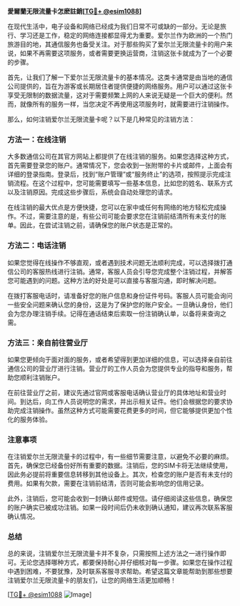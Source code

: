 **愛爾蘭无限流量卡怎麽註銷[[TG💪+ @esim1088](https://t.me/s/esim1088)]**

在现代生活中，电子设备和网络已经成为我们日常不可或缺的一部分。无论是旅行、学习还是工作，稳定的网络连接都显得尤为重要。爱尔兰作为欧洲的一个热门旅游目的地，其通信服务也备受关注。对于那些购买了爱尔兰无限流量卡的用户来说，如果不再需要这项服务，或者需要更换运营商，注销这张卡就成为了一个必要的步骤。

首先，让我们了解一下爱尔兰无限流量卡的基本情况。这类卡通常是由当地的通信公司提供的，旨在为游客或长期居住者提供便捷的网络服务。用户可以通过这张卡享受无限制的数据流量，这对于需要频繁上网的人来说无疑是一个巨大的便利。然而，就像所有的服务一样，当您决定不再使用这项服务时，就需要进行注销操作。

那么，如何注销爱尔兰无限流量卡呢？以下是几种常见的注销方法：

### 方法一：在线注销

大多数通信公司在其官方网站上都提供了在线注销的服务。如果您选择这种方式，首先需要登录您的账户。通常情况下，您会收到一张附带的卡片或邮件，上面会有详细的登录指南。登录后，找到“账户管理”或“服务终止”的选项，按照提示完成注销流程。在这个过程中，您可能需要填写一些基本信息，比如您的姓名、联系方式以及注销原因。完成这些步骤后，系统会自动处理您的请求。

在线注销的最大优点是方便快捷，您可以在家中或任何有网络的地方轻松完成操作。不过，需要注意的是，有些公司可能会要求您在注销前结清所有未支付的账单。因此，在尝试注销之前，请确保您的账户状态是正常的。

### 方法二：电话注销

如果您觉得在线操作不够直观，或者遇到技术问题无法顺利完成，可以选择拨打通信公司的客服热线进行注销。通常，客服人员会引导您完成整个注销过程，并解答您可能遇到的问题。这种方法的好处是可以直接与客服沟通，即时解决问题。

在拨打客服电话时，请准备好您的账户信息和身份证件号码。客服人员可能会询问一些安全问题来确认您的身份，这是为了保护您的账户安全。一旦确认身份，他们会为您办理注销手续。记得在通话结束后索取一份注销确认单，以备将来查询之需。

### 方法三：亲自前往营业厅

如果您更倾向于面对面的服务，或者希望得到更加详细的信息，可以选择亲自前往通信公司的营业厅进行注销。营业厅的工作人员会为您提供专业的指导和服务，帮助您顺利注销账户。

在前往营业厅之前，建议先通过官网或客服电话确认营业厅的具体地址和营业时间。到达后，向工作人员说明您的需求，并出示相关证件。他们会根据您的要求协助完成注销操作。虽然这种方式可能需要花费更多的时间，但它能够提供更加个性化的服务体验。

### 注意事项

在注销爱尔兰无限流量卡的过程中，有一些细节需要注意，以避免不必要的麻烦。首先，确保您已经备份好所有重要的数据。注销后，您的SIM卡将无法继续使用，因此务必提前将重要信息转移到其他设备上。其次，检查您的账户是否有未支付的费用。如果有欠款，需要在注销前结清，否则可能会影响您的信用记录。

此外，注销后，您可能会收到一封确认邮件或短信。请仔细阅读这些信息，确保您的账户确实已被成功注销。如果一段时间后仍未收到确认通知，建议再次联系客服确认情况。

### 总结

总的来说，注销爱尔兰无限流量卡并不复杂，只需按照上述方法之一进行操作即可。无论您选择哪种方式，都要保持耐心并仔细核对每一步骤。如果您在操作过程中遇到困难，不要犹豫，及时联系客服寻求帮助。希望这篇文章能帮助到那些想要注销爱尔兰无限流量卡的朋友们，让您的网络生活更加顺畅！

[[TG💪+ @esim1088](https://t.me/s/esim1088) ![Image](https://i.postimg.cc/4NQfJmqS/Snipaste-2025-05-13-00-14-12.png)]